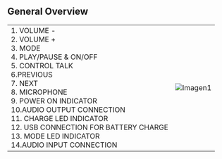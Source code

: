 ## General Overview

|  |  |
|:-------|:-------|
|1.	VOLUME - <br> 2. VOLUME + <br> 3. MODE <br> 4. PLAY/PAUSE & ON/OFF <br> 5. CONTROL TALK <br> 6.PREVIOUS <br> 7.	NEXT <br> 8. MICROPHONE <br> 9.  POWER ON INDICATOR <br> 10.AUDIO OUTPUT CONNECTION <br> 11. CHARGE LED INDICATOR <br> 12. USB CONNECTION FOR BATTERY CHARGE <br> 13. MODE LED INDICATOR <br> 14.AUDIO INPUT CONNECTION <br> |![Imagen1](http://static.energysistem.com/images/manuals/42448/55154650cb18f.jpg)|

